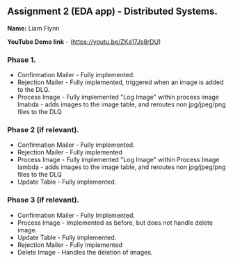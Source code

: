 ## Assignment 2 (EDA app) - Distributed Systems.

__Name:__ Liam Flynn

__YouTube Demo link__ - (https://youtu.be/ZKa17Js8rDU)

### Phase 1.

+ Confirmation Mailer - Fully implemented.
+ Rejection Mailer - Fully implemented, triggered when an image is added to the DLQ.
+ Process Image - Fully implemented "Log Image" within process image lmabda - adds images to the image table, and reroutes non jpg/jpeg/png files to the DLQ

### Phase 2 (if relevant).

+ Confirmation Mailer - Fully implemented.
+ Rejection Mailer - Fully implemented 
+ Process Image - Fully implemented "Log Image" within Process Image lambda - adds images to the image table, and reroutes non jpg/jpeg/png files to the DLQ
+ Update Table -  Fully implemented.

### Phase 3 (if relevant).

+ Confirmation Mailer - Fully Implemented.
+ Process Image - Implemented as before, but does not handle delete image.
+ Update Table - Fully implemented.
+ Rejection Mailer - Fully Implemented
+ Delete Image - Handles the deletion of images.
